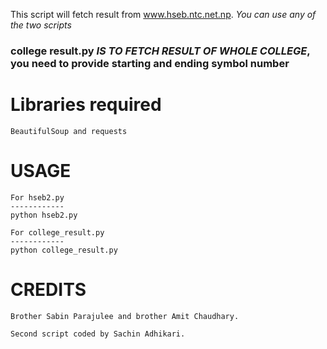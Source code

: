 This script will fetch result from www.hseb.ntc.net.np.
*You can use any of the two scripts*
### college result.py *IS TO FETCH RESULT OF WHOLE COLLEGE*, you need to provide starting and ending symbol number

Libraries required
============
	BeautifulSoup and requests

USAGE
===========
	
	For hseb2.py
	------------
	python hseb2.py

	For college_result.py
	------------
	python college_result.py

CREDITS
===========
	Brother Sabin Parajulee and brother Amit Chaudhary.
	
	Second script coded by Sachin Adhikari.
